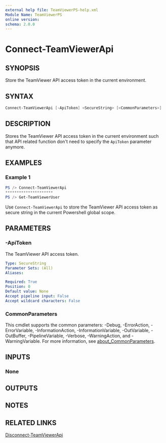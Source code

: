 ```yaml
---
external help file: TeamViewerPS-help.xml
Module Name: TeamViewerPS
online version:
schema: 2.0.0
---
```


# Connect-TeamViewerApi

## SYNOPSIS

Store the TeamViewer API access token in the current environment.

## SYNTAX

```powershell
Connect-TeamViewerApi [-ApiToken] <SecureString> [<CommonParameters>]
```

## DESCRIPTION

Stores the TeamViewer API access token in the current environment such that
API related function don't need to specify the `ApiToken` parameter anymore.

## EXAMPLES

### Example 1

```powershell
PS /> Connect-TeamViewerApi
*********************
PS /> Get-TeamViewerUser
```

Use `Connect-TeamViewerApi` to store the TeamViewer API access token as secure
string in the current Powershell global scope.

## PARAMETERS

### -ApiToken

The TeamViewer API access token.

```yaml
Type: SecureString
Parameter Sets: (All)
Aliases:

Required: True
Position: 0
Default value: None
Accept pipeline input: False
Accept wildcard characters: False
```

### CommonParameters

This cmdlet supports the common parameters: -Debug, -ErrorAction, -ErrorVariable, -InformationAction, -InformationVariable, -OutVariable, -OutBuffer, -PipelineVariable, -Verbose, -WarningAction, and -WarningVariable. For more information, see [about_CommonParameters](http://go.microsoft.com/fwlink/?LinkID=113216).

## INPUTS

### None

## OUTPUTS

## NOTES

## RELATED LINKS

[Disconnect-TeamViewerApi](Disconnect-TeamViewerApi)
